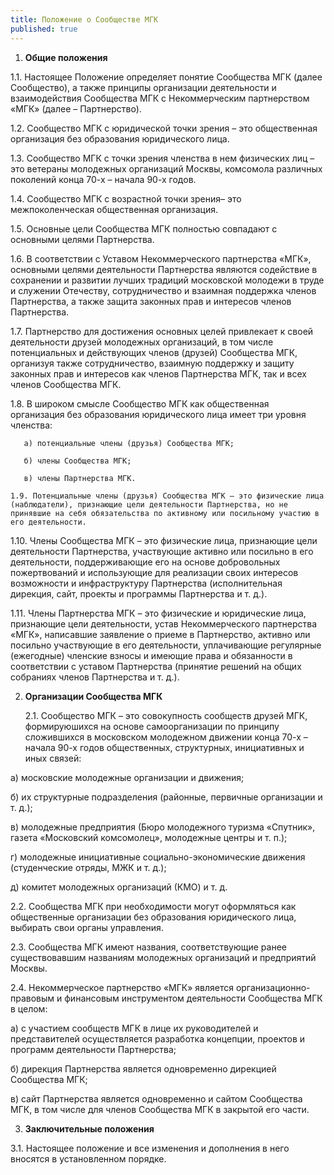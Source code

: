 ```yaml
---
title: Положение о Сообществе МГК
published: true
---
```



1. **Общие положения**

1.1. Настоящее Положение определяет понятие Сообщества МГК (далее Сообщество), а также принципы организации деятельности и взаимодействия Сообщества МГК с Некоммерческим партнерством «МГК» (далее – Партнерство).

1.2. Сообщество МГК с юридической точки зрения – это общественная организация без образования юридического лица.

1.3. Сообщество МГК с точки зрения членства в нем физических лиц – это ветераны молодежных организаций Москвы, комсомола различных поколений конца 70-х – начала 90-х годов.

1.4. Сообщество МГК с возрастной точки зрения– это межпоколенческая общественная организация.

1.5. Основные цели Сообщества МГК полностью совпадают с основными целями Партнерства.

1.6. В соответствии с Уставом Некоммерческого партнерства «МГК», основными целями деятельности Партнерства являются содействие в сохранении и развитии лучших традиций московской молодежи в труде и служении Отечеству, сотрудничество и взаимная поддержка членов Партнерства, а также защита законных прав и интересов членов Партнерства.

1.7. Партнерство для достижения основных целей привлекает к своей деятельности друзей молодежных организаций, в том числе потенциальных и действующих членов (друзей) Сообщества МГК, организуя также сотрудничество, взаимную поддержку и защиту законных прав и интересов как членов Партнерства МГК, так и всех членов Сообщества МГК.

1.8. В широком смысле Сообщество МГК как общественная организация без образования юридического лица имеет три уровня членства:

       а) потенциальные члены (друзья) Сообщества МГК;

       б) члены Сообщества МГК;

       в) члены Партнерства МГК.

    1.9. Потенциальные члены (друзья) Сообщества МГК – это физические лица (наблюдатели), признающие цели деятельности Партнерства, но не принявшие на себя обязательства по активному или посильному участию в его деятельности.

1.10. Члены Сообщества МГК – это физические лица, признающие цели деятельности Партнерства, участвующие активно или посильно в его деятельности, поддерживающие его на основе добровольных пожертвований и использующие для реализации своих интересов возможности и инфраструктуру Партнерства (исполнительная дирекция, сайт, проекты и программы Партнерства и т. д.).

1.11. Члены Партнерства МГК – это физические и юридические лица, признающие цели деятельности, устав Некоммерческого партнерства «МГК», написавшие заявление о приеме в Партнерство, активно или посильно участвующие в его деятельности, уплачивающие регулярные (ежегодные) членские взносы и имеющие права и обязанности в соответствии с уставом Партнерства (принятие решений на общих собраниях членов Партнерства и т. д.).

2. **Организации Сообщества МГК**

    2.1. Сообщество МГК – это совокупность сообществ друзей МГК, формируюшихся на основе самоорганизации по принципу сложившихся в московском молодежном движении конца 70-х – начала 90-х годов общественных, структурных, инициативных и иных связей:

а) московские молодежные организации и движения;

б) их структурные подразделения (районные, первичные организации и т. д.);

в) молодежные предприятия (Бюро молодежного туризма «Спутник», газета «Московский комсомолец», молодежные центры и т. п.);

г) молодежные инициативные социально-экономические движения (студенческие отряды, МЖК и т. д.);

д) комитет молодежных организаций (КМО) и т. д.

2.2. Сообщества МГК при необходимости могут оформляться как общественные организации без образования юридического лица, выбирать свои органы управления.

2.3. Сообщества МГК имеют названия, соответствующие ранее существовавшим названиям молодежных организаций и предприятий Москвы.

2.4. Некоммерческое партнерство «МГК» является организационно-правовым и финансовым инструментом деятельности Сообщества МГК в целом:

а) c участием сообществ МГК в лице их руководителей и представителей осуществляется разработка концепции, проектов и программ деятельности Партнерства;

б) дирекция Партнерства является одновременно дирекцией Сообщества МГК;

в) сайт Партнерства является одновременно и сайтом Сообщества МГК, в том числе для членов Сообщества МГК в закрытой его части.

3. **Заключительные положения**

  3.1. Настоящее положение и все изменения и дополнения в него вносятся в установленном порядке.
